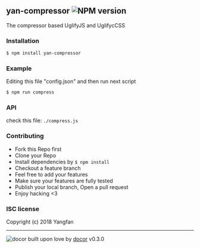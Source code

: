 ## yan-compressor ![NPM version](https://img.shields.io/npm/v/yan-compressor.svg?style=flat)

The compressor based UglifyJS and UglifycCSS

### Installation
```bash
$ npm install yan-compressor
```

### Example
Editing this file "config.json" and then run next script

```bash
$ npm run compress
```

### API
check this file: `./compress.js`

### Contributing
- Fork this Repo first
- Clone your Repo
- Install dependencies by `$ npm install`
- Checkout a feature branch
- Feel free to add your features
- Make sure your features are fully tested
- Publish your local branch, Open a pull request
- Enjoy hacking <3

### ISC license
Copyright (c) 2018 Yangfan



---
![docor]()
built upon love by [docor](https://github.com/turingou/docor.git) v0.3.0
